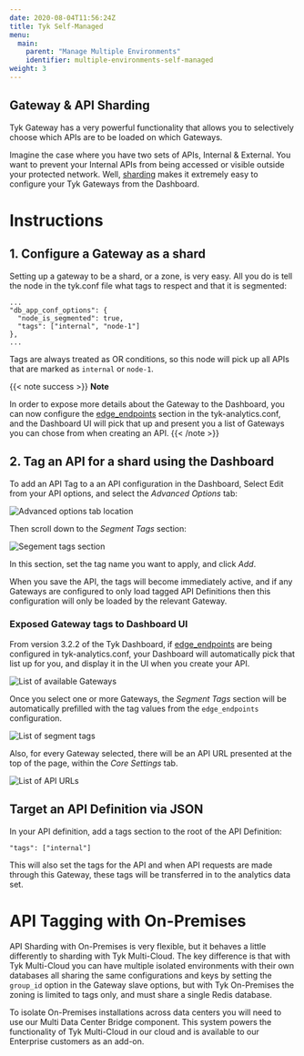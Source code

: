 ```yaml
---
date: 2020-08-04T11:56:24Z
title: Tyk Self-Managed
menu: 
  main:
    parent: "Manage Multiple Environments"
    identifier: multiple-environments-self-managed
weight: 3
---
```


## Gateway & API Sharding
Tyk Gateway has a very powerful functionality that allows you to selectively choose which APIs are to be loaded on which Gateways.

Imagine the case where you have two sets of APIs, Internal & External.  You want to prevent your Internal APIs from being accessed or visible outside your protected network.  Well, [sharding](/docs/advanced-configuration/manage-multiple-environments/#api-sharding) makes it extremely easy to configure your Tyk Gateways from the Dashboard.

# Instructions

## 1. Configure a Gateway as a shard

Setting up a gateway to be a shard, or a zone, is very easy. All you do is tell the node in the tyk.conf file what tags to respect and that it is segmented:

```{.copyWrapper}
...
"db_app_conf_options": {
  "node_is_segmented": true,
  "tags": ["internal", "node-1"]
},
...
```

Tags are always treated as OR conditions, so this node will pick up all APIs that are marked as `internal` or `node-1`.


{{< note success >}}
**Note**

In order to expose more details about the Gateway to the Dashboard, you can now configure the [edge_endpoints](/docs/tyk-dashboard/configuration/#edge_endpoints) section in the tyk-analytics.conf, and the Dashboard UI will pick that up and present you a list of Gateways you can chose from when creating an API.
{{< /note >}}

## 2. Tag an API for a shard using the Dashboard

To add an API Tag to a an API configuration in the Dashboard, Select Edit from your API options, and select the *Advanced Options* tab:

![Advanced options tab location](/docs/img/2.10/advanced_options_designer.png)

Then scroll down to the *Segment Tags* section:

![Segement tags section](/docs/img/2.10/segment_tags.png)

In this section, set the tag name you want to apply, and click *Add*.

When you save the API, the tags will become immediately active, and if any Gateways are configured to only load tagged API Definitions then this configuration will only be loaded by the relevant Gateway.

### Exposed Gateway tags to Dashboard UI

From version 3.2.2 of the Tyk Dashboard, if [edge_endpoints](/docs/tyk-dashboard/configuration/#edge_endpoints) are being configured in tyk-analytics.conf, your Dashboard will automatically pick that list up for you, and display it in the UI when you create your API.

![List of available Gateways](/docs/img/dashboard/system-management/list-gateways.png)

Once you select one or more Gateways, the *Segment Tags* section will be automatically prefilled with the tag values from the `edge_endpoints` configuration.

![List of segment tags](/docs/img/dashboard/system-management/list-segment-tags.png)

Also, for every Gateway selected, there will be an API URL presented at the top of the page, within the *Core Settings* tab.

![List of API URLs](/docs/img/dashboard/system-management/list-api-urls.png)

## Target an API Definition via JSON

In your API definition, add a tags section to the root of the API Definition:

```{.copyWrapper}
"tags": ["internal"]
```

This will also set the tags for the API and when API requests are made through this Gateway, these tags will be transferred in to the analytics data set.

# API Tagging with On-Premises

API Sharding with On-Premises is very flexible, but it behaves a little differently to sharding with Tyk Multi-Cloud. The key difference is that with Tyk Multi-Cloud you can have multiple isolated environments with their own databases all sharing the same configurations and keys by setting the `group_id` option in the Gateway slave options, but with Tyk On-Premises the zoning is limited to tags only, and must share a single Redis database.

To isolate On-Premises installations across data centers you will need to use our Multi Data Center Bridge component. This system powers the functionality of Tyk Multi-Cloud in our cloud and is available to our Enterprise customers as an add-on.
